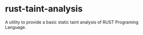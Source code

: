 # rust-taint-analysis
A utility to provide a basic static taint analysis of RUST Programing Language.
